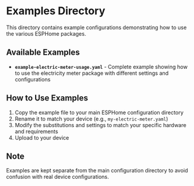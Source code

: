# Examples Directory

This directory contains example configurations demonstrating how to use the various ESPHome packages.

## Available Examples

- **`example-electric-meter-usage.yaml`** - Complete example showing how to use the electricity meter package with different settings and configurations

## How to Use Examples

1. Copy the example file to your main ESPHome configuration directory
2. Rename it to match your device (e.g., `my-electric-meter.yaml`)
3. Modify the substitutions and settings to match your specific hardware and requirements
4. Upload to your device

## Note

Examples are kept separate from the main configuration directory to avoid confusion with real device configurations. 
